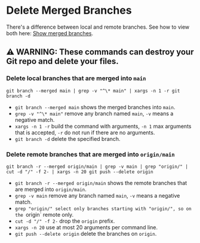 # Delete Merged Branches

There's a difference between local and remote branches. See how to view both here: [Show merged branches](git/merged-branches.md).

## ⚠ WARNING: These commands can destroy your Git repo and delete your files.

### Delete local branches that are merged into `main`

```shell
git branch --merged main | grep -v "^\* main" | xargs -n 1 -r git branch -d
```

- `git branch --merged main` shows the merged branches into `main`.
- `grep -v "^\* main"` remove any branch named `main`, `-v` means a negative match.
- `xargs -n 1 -r` build the command with arguments, `-n 1` max arguments that is accepted, `-r` do not run if there are no arguments.
- `git branch -d` delete the specified branch.

### Delete remote branches that are merged into `origin/main`

```shell
git branch -r --merged origin/main | grep -v main | grep "origin/" | cut -d "/" -f 2- | xargs -n 20 git push --delete origin
```

- `git branch -r --merged origin/main` shows the remote branches that are merged into `origin/main`.
- `grep -v main` remove any branch named `main`, `-v` means a negative match.
- `grep "origin/" select only branches starting with "origin/", so on the `origin` remote only.
- `cut -d "/" -f 2-` drop the `origin` prefix.
- `xargs -n 20` use at most 20 arguments per command line.
- `git push --delete origin` delete the branches on `origin`.
